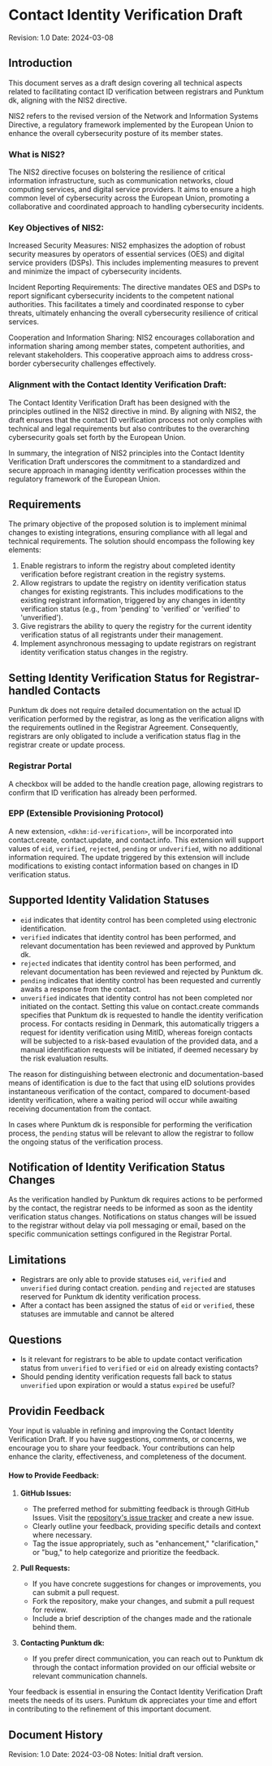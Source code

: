 # Contact Identity Verification Draft

Revision: 1.0
Date: 2024-03-08

## Introduction
This document serves as a draft design covering all technical aspects related to facilitating contact ID verification between registrars and Punktum dk, aligning with the NIS2 directive.

NIS2 refers to the revised version of the Network and Information Systems Directive, a regulatory framework implemented by the European Union to enhance the overall cybersecurity posture of its member states.

### What is NIS2?
The NIS2 directive focuses on bolstering the resilience of critical information infrastructure, such as communication networks, cloud computing services, and digital service providers. It aims to ensure a high common level of cybersecurity across the European Union, promoting a collaborative and coordinated approach to handling cybersecurity incidents.

### Key Objectives of NIS2:
Increased Security Measures:
NIS2 emphasizes the adoption of robust security measures by operators of essential services (OES) and digital service providers (DSPs). This includes implementing measures to prevent and minimize the impact of cybersecurity incidents.

Incident Reporting Requirements:
The directive mandates OES and DSPs to report significant cybersecurity incidents to the competent national authorities. This facilitates a timely and coordinated response to cyber threats, ultimately enhancing the overall cybersecurity resilience of critical services.

Cooperation and Information Sharing:
NIS2 encourages collaboration and information sharing among member states, competent authorities, and relevant stakeholders. This cooperative approach aims to address cross-border cybersecurity challenges effectively.

### Alignment with the Contact Identity Verification Draft:
The Contact Identity Verification Draft has been designed with the principles outlined in the NIS2 directive in mind. By aligning with NIS2, the draft ensures that the contact ID verification process not only complies with technical and legal requirements but also contributes to the overarching cybersecurity goals set forth by the European Union.

In summary, the integration of NIS2 principles into the Contact Identity Verification Draft underscores the commitment to a standardized and secure approach in managing identity verification processes within the regulatory framework of the European Union.

## Requirements
The primary objective of the proposed solution is to implement minimal changes to existing integrations, ensuring compliance with all legal and technical requirements. The solution should encompass the following key elements:

1. Enable registrars to inform the registry about completed identity verification before registrant creation in the registry systems.
2. Allow registrars to update the registry on identity verification status changes for existing registrants. This includes modifications to the existing registrant information, triggered by any changes in identity verification status (e.g., from 'pending' to 'verified' or 'verified' to 'unverified').
3. Give registrars the ability to query the registry for the current identity verification status of all registrants under their management.
4. Implement asynchronous messaging to update registrars on registrant identity verification status changes in the registry.

## Setting Identity Verification Status for Registrar-handled Contacts
Punktum dk does not require detailed documentation on the actual ID verification performed by the registrar, as long as the verification aligns with the requirements outlined in the Registrar Agreement. Consequently, registrars are only obligated to include a verification status flag in the registrar create or update process.

### Registrar Portal
A checkbox will be added to the handle creation page, allowing registrars to confirm that ID verification has already been performed.

### EPP (Extensible Provisioning Protocol)
A new extension, `<dkhm:id-verification>`, will be incorporated into contact.create, contact.update, and contact.info. This extension will support values of `eid`, `verified`, `rejected`, `pending` or `undverified`, with no additional information required. The update triggered by this extension will include modifications to existing contact information based on changes in ID verification status.

## Supported Identity Validation Statuses

- `eid` indicates that identity control has been completed using electronic identification.
- `verified` indicates that identity control has been performed, and relevant documentation has been reviewed and approved by Punktum dk.
- `rejected` indicates that identity control has been performed, and relevant documentation has been reviewed and rejected by Punktum dk.
- `pending` indicates that identity control has been requested and currently awaits a response from the contact.
- `unverified` indicates that identity control has not been completed nor initiated on the contact. Setting this value on contact.create commands specifies that Punktum dk is requested to handle the identity verification process. For contacts residing in Denmark, this automatically triggers a request for identity verification using MitID, whereas foreign contacts will be subjected to a risk-based evaulation of the provided data, and a manual identification requests will be initiated, if deemed necessary by the risk evaluation results.

The reason for distinguishing between electronic and documentation-based means of identification is due to the fact that using eID solutions provides instantaneous verification of the contact, compared to document-based identity verification, where a waiting period will occur while awaiting receiving documentation from the contact.

In cases where Punktum dk is responsible for performing the verification process, the `pending` status will be relevant to allow the registrar to follow the ongoing status of the verification process.

## Notification of Identity Verification Status Changes
As the verification handled by Punktum dk requires actions to be performed by the contact, the registrar needs to be informed as soon as the identity verification status changes. Notifications on status changes will be issued to the registrar without delay via poll messaging or email, based on the specific communication settings configured in the Registrar Portal.

## Limitations
* Registrars are only able to provide statuses `eid`, `verified` and `unverified` during contact creation. `pending` and `rejected` are statuses reserved for Punktum dk identity verification process.
* After a contact has been assigned the status of `eid` or `verified`, these statuses are immutable and cannot be altered

## Questions
* Is it relevant for registrars to be able to update contact verification status from `unverified` to `verified` or `eid` on already existing contacts?
* Should pending identity verification requests fall back to status `unverified` upon expiration or would a status `expired` be useful?

## Providin Feedback
Your input is valuable in refining and improving the Contact Identity Verification Draft. If you have suggestions, comments, or concerns, we encourage you to share your feedback. Your contributions can help enhance the clarity, effectiveness, and completeness of the document.

#### How to Provide Feedback:

1. **GitHub Issues:**
   - The preferred method for submitting feedback is through GitHub Issues. Visit the [repository's issue tracker](https://github.com/Punktum-dk/epp-service-specification/issues) and create a new issue.
   - Clearly outline your feedback, providing specific details and context where necessary.
   - Tag the issue appropriately, such as "enhancement," "clarification," or "bug," to help categorize and prioritize the feedback.

2. **Pull Requests:**
   - If you have concrete suggestions for changes or improvements, you can submit a pull request.
   - Fork the repository, make your changes, and submit a pull request for review.
   - Include a brief description of the changes made and the rationale behind them.

3. **Contacting Punktum dk:**
   - If you prefer direct communication, you can reach out to Punktum dk through the contact information provided on our official website or relevant communication channels.

Your feedback is essential in ensuring the Contact Identity Verification Draft meets the needs of its users. Punktum dk appreciates your time and effort in contributing to the refinement of this important document.

## Document History
Revision: 1.0
Date: 2024-03-08
Notes: Initial draft version.

